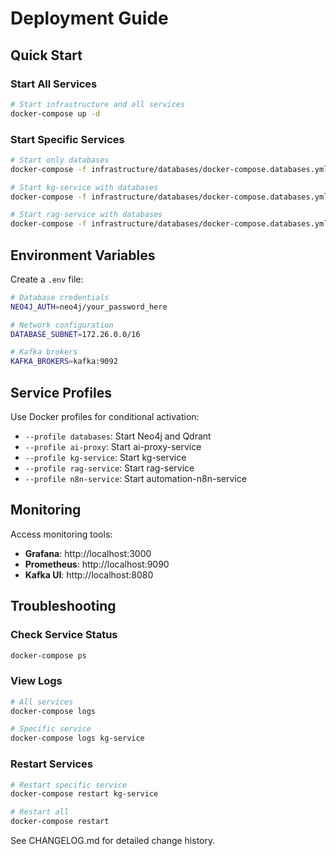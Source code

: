 # Deployment Guide

## Quick Start

### Start All Services
```bash
# Start infrastructure and all services
docker-compose up -d
```

### Start Specific Services
```bash
# Start only databases
docker-compose -f infrastructure/databases/docker-compose.databases.yml --profile databases up -d

# Start kg-service with databases
docker-compose -f infrastructure/databases/docker-compose.databases.yml --profile databases -f service/kg-service/docker-compose.yml up -d

# Start rag-service with databases
docker-compose -f infrastructure/databases/docker-compose.databases.yml --profile databases -f service/rag-service/docker-compose.yml up -d
```

## Environment Variables

Create a `.env` file:
```bash
# Database credentials
NEO4J_AUTH=neo4j/your_password_here

# Network configuration
DATABASE_SUBNET=172.26.0.0/16

# Kafka brokers
KAFKA_BROKERS=kafka:9092
```

## Service Profiles

Use Docker profiles for conditional activation:

- `--profile databases`: Start Neo4j and Qdrant
- `--profile ai-proxy`: Start ai-proxy-service
- `--profile kg-service`: Start kg-service
- `--profile rag-service`: Start rag-service
- `--profile n8n-service`: Start automation-n8n-service

## Monitoring

Access monitoring tools:
- **Grafana**: http://localhost:3000
- **Prometheus**: http://localhost:9090
- **Kafka UI**: http://localhost:8080

## Troubleshooting

### Check Service Status
```bash
docker-compose ps
```

### View Logs
```bash
# All services
docker-compose logs

# Specific service
docker-compose logs kg-service
```

### Restart Services
```bash
# Restart specific service
docker-compose restart kg-service

# Restart all
docker-compose restart
```

See CHANGELOG.md for detailed change history.
